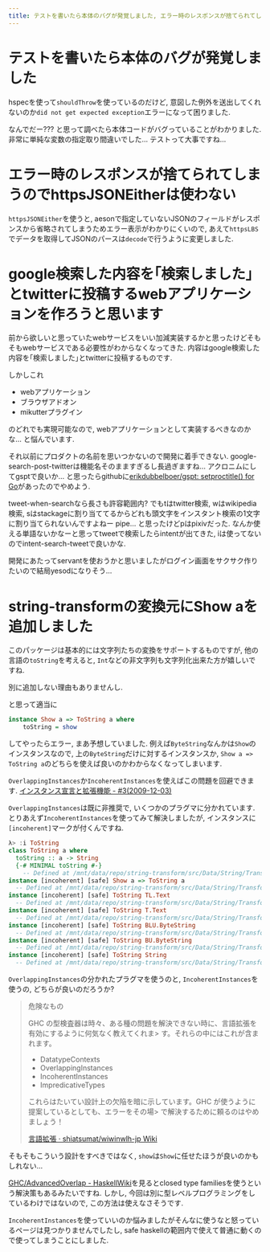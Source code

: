 ```yaml
---
title: テストを書いたら本体のバグが発覚しました, エラー時のレスポンスが捨てられてしまうのでhttpsJSONEitherは使わない, 検索した内容をtwitterに投稿するものを作ろうと思います, string-transformの変換元にShow aを追加しました
---
```


# テストを書いたら本体のバグが発覚しました

hspecを使って`shouldThrow`を使っているのだけど,
意図した例外を送出してくれないのか`did not get expected exception`エラーになって困りました.

なんでだー???
と思って調べたら本体コードがバグっていることがわかりました.
非常に単純な変数の指定取り間違いでした…
テストって大事ですね…

# エラー時のレスポンスが捨てられてしまうのでhttpsJSONEitherは使わない

`httpsJSONEither`を使うと,
aesonで指定していないJSONのフィールドがレスポンスから省略されてしまうためエラー表示がわかりにくいので,
あえて`httpsLBS`でデータを取得してJSONのパースは`decode`で行うように変更しました.

# google検索した内容を｢検索しました｣とtwitterに投稿するwebアプリケーションを作ろうと思います

前から欲しいと思っていたwebサービスをいい加減実装するかと思ったけどそもそもwebサービスである必要性がわからなくなってきた.
内容はgoogle検索した内容を｢検索しました｣とtwitterに投稿するものです.

しかしこれ

* webアプリケーション
* ブラウザアドオン
* mikutterプラグイン

のどれでも実現可能なので,
webアプリケーションとして実装するべきなのかな…
と悩んでいます.

それ以前にプロダクトの名前を思いつかないので開発に着手できない.
google-search-post-twitterは機能名そのまますぎるし長過ぎますね…
アクロニムにしてgsptで良いか…
と思ったらgithubに[erikdubbelboer/gspt: setproctitle() for Go](https://github.com/erikdubbelboer/gspt)があったのでやめよう.

tweet-when-searchなら長さも許容範囲内?
でもtはtwitter検索,
wはwikipedia検索,
sはstackageに割り当ててるからどれも頭文字をインスタント検索の1文字に割り当てられないんですよねー
pipe…
と思ったけどpはpixivだった.
なんか使える単語ないかなーと思ってtweetで検索したらintentが出てきた,
iは使ってないのでintent-search-tweetで良いかな.

開発にあたってservantを使おうかと思いましたがログイン画面をサクサク作りたいので結局yesodになりそう…

# string-transformの変換元にShow aを追加しました

このパッケージは基本的には文字列たちの変換をサポートするものですが,
他の言語の`toString`を考えると,
`Int`などの非文字列も文字列化出来た方が嬉しいですね.

別に追加しない理由もありませんし.

と思って適当に

~~~hs
instance Show a => ToString a where
    toString = show
~~~

してやったらエラー,
まあ予想していました.
例えば`ByteString`なんかは`Show`のインスタンスなので,
上の`ByteString`だけに対するインスタンスか,
`Show a => ToString a`のどちらを使えば良いのかわからなくなってしまいます.

`OverlappingInstances`か`IncoherentInstances`を使えばこの問題を回避できます.
[インスタンス宣言と拡張機能 - #3(2009-12-03)](http://snak.tdiary.net/20091203.html)

`OverlappingInstances`は既に非推奨で,
いくつかのプラグマに分かれています.
とりあえず`IncoherentInstances`を使ってみて解決しましたが,
インスタンスに`[incoherent]`マークが付くんですね.

~~~hs
λ> :i ToString
class ToString a where
  toString :: a -> String
  {-# MINIMAL toString #-}
  	-- Defined at /mnt/data/repo/string-transform/src/Data/String/Transform.hs:17:1
instance [incoherent] [safe] Show a => ToString a
  -- Defined at /mnt/data/repo/string-transform/src/Data/String/Transform.hs:35:10
instance [incoherent] [safe] ToString TL.Text
  -- Defined at /mnt/data/repo/string-transform/src/Data/String/Transform.hs:32:10
instance [incoherent] [safe] ToString T.Text
  -- Defined at /mnt/data/repo/string-transform/src/Data/String/Transform.hs:29:10
instance [incoherent] [safe] ToString BLU.ByteString
  -- Defined at /mnt/data/repo/string-transform/src/Data/String/Transform.hs:26:10
instance [incoherent] [safe] ToString BU.ByteString
  -- Defined at /mnt/data/repo/string-transform/src/Data/String/Transform.hs:23:10
instance [incoherent] [safe] ToString String
  -- Defined at /mnt/data/repo/string-transform/src/Data/String/Transform.hs:20:10
~~~

`OverlappingInstances`の分かれたプラグマを使うのと,
`IncoherentInstances`を使うの,
どちらが良いのだろうか?

> 危険なもの
>
> GHC の型検査器は時々、ある種の問題を解決できない時に、言語拡張を有効にするように何気なく教えてくれま> す。それらの中にはこれが含まれます。
>
> * DatatypeContexts
> * OverlappingInstances
> * IncoherentInstances
> * ImpredicativeTypes
>
> これらはたいてい設計上の欠陥を暗に示しています。GHC が使うように提案しているとしても、エラーをその場> で解決するために頼るのはやめましょう！
>
> [言語拡張 · shiatsumat/wiwinwlh-jp Wiki](https://github.com/shiatsumat/wiwinwlh-jp/wiki/%E8%A8%80%E8%AA%9E%E6%8B%A1%E5%BC%B5#%E5%8D%B1%E9%99%BA%E3%81%AA%E3%82%82%E3%81%AE)

そもそもこういう設計をすべきではなく,
`show`は`Show`に任せたほうが良いのかもしれない…

[GHC/AdvancedOverlap - HaskellWiki](https://wiki.haskell.org/GHC/AdvancedOverlap)を見るとclosed type familiesを使うという解決策もあるみたいですね.
しかし,
今回は別に型レベルプログラミングをしているわけではないので,
この方法は使えなさそうです.

`IncoherentInstances`を使っていいのか悩みましたがそんなに使うなと怒っているページは見つかりませんでしたし,
safe haskellの範囲内で使えて普通に動くので使ってしまうことにしました.
